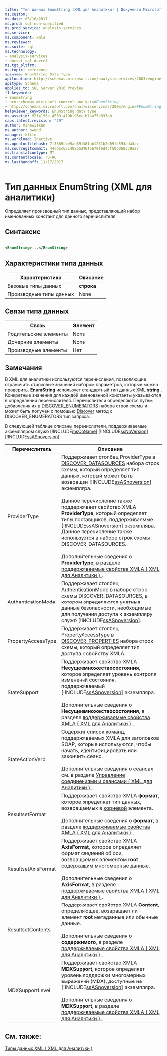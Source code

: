 ```yaml
---
title: "Тип данных EnumString (XML для Аналитики) | Документы Microsoft"
ms.custom: 
ms.date: 03/16/2017
ms.prod: sql-non-specified
ms.prod_service: analysis-services
ms.service: 
ms.component: xmla
ms.reviewer: 
ms.suite: sql
ms.technology:
- analysis-services
- docset-sql-devref
ms.tgt_pltfrm: 
ms.topic: reference
apiname: EnumString Data Type
apilocation: http://schemas.microsoft.com/analysisservices/2003/engine
apitype: Schema
applies_to: SQL Server 2016 Preview
f1_keywords:
- EnumString
- urn:schemas-microsoft-com:xml-analysis#EnumString
- http://schemas.microsoft.com/analysisservices/2003/engine#EnumString
helpviewer_keywords: EnumString data type
ms.assetid: 9214195e-4539-419b-95ec-b7aa75e033ab
caps.latest.revision: "29"
author: Minewiskan
ms.author: owend
manager: kfile
ms.workload: Inactive
ms.openlocfilehash: 7f3365cbe5ad69fb81ab1231b2d09fd593ada3ac
ms.sourcegitcommit: 44cd5c651488b5296fb679f6d43f50d068339a27
ms.translationtype: MT
ms.contentlocale: ru-RU
ms.lasthandoff: 11/17/2017
---
```

# <a name="enumstring-data-type-xmla"></a>Тип данных EnumString (XML для аналитики)
  Определяет производный тип данных, представляющий набор именованных констант для данного перечислителя.  
  
## <a name="syntax"></a>Синтаксис  
  
```xml  
  
<EnumString>...</EnumString>  
```  
  
## <a name="data-type-characteristics"></a>Характеристики типа данных  
  
|Характеристика|Описание|  
|--------------------|-----------------|  
|Базовые типы данных|**строка**|  
|Производные типы данных|None|  
  
## <a name="data-type-relationships"></a>Связи типа данных  
  
|Связь|Элемент|  
|------------------|-------------|  
|Родительские элементы|None|  
|Дочерние элементы|None|  
|Производные элементы|Нет|  
  
## <a name="remarks"></a>Замечания  
 В XML для аналитики используются перечисления, позволяющие ограничить строковые значения набором параметров, которые можно проверить. **EnumString** использует стандартный тип данных XML **string** . Конкретные значения для каждой именованной константы указываются в определении перечислителя. Перечислители определяются путем добавления их в [DISCOVER_ENUMERATORS](../../../analysis-services/schema-rowsets/xml/discover-enumerators-rowset.md) набора строк схемы и может быть получен с помощью [Discover](../../../analysis-services/xmla/xml-elements-methods-discover.md) метод с DISCOVER_ENUMERATORS тип запроса.  
  
 В следующей таблице описаны перечислители, поддерживаемые экземпляром служб [!INCLUDE[msCoName](../../../includes/msconame-md.md)] [!INCLUDE[ssNoVersion](../../../includes/ssnoversion-md.md)] [!INCLUDE[ssASnoversion](../../../includes/ssasnoversion-md.md)].  
  
|Перечислитель|Описание|  
|----------------|-----------------|  
|ProviderType|Поддерживает столбец ProviderType в [DISCOVER_DATASOURCES](../../../analysis-services/schema-rowsets/xml/discover-datasources-rowset.md) набора строк схемы, который определяет тип данных, который может быть возвращен [!INCLUDE[ssASnoversion](../../../includes/ssasnoversion-md.md)] экземпляра.<br /><br /> Данное перечисление также поддерживает свойство XMLA **ProviderType**, который определяет типы поставщиков, поддерживаемые [!INCLUDE[ssASnoversion](../../../includes/ssasnoversion-md.md)] экземпляра. Данное перечисление также используется в наборе строк схемы DISCOVER_DATASOURCES.<br /><br /> Дополнительные сведения о **ProviderType**, в разделе [поддерживаемые свойства XMLA &#40; XML для Аналитики &#41; ](../../../analysis-services/xmla/xml-elements-properties/propertylist-element-supported-xmla-properties.md).|  
|AuthenticationMode|Поддерживает столбец AuthenticationMode в наборе строк схемы DISCOVER_DATASOURCES, в котором определяются учетные данные безопасности, необходимые для получения доступа к экземпляру служб [!INCLUDE[ssASnoversion](../../../includes/ssasnoversion-md.md)].|  
|PropertyAccessType|Поддерживает столбец PropertyAccessType в [DISCOVER_PROPERTIES](../../../analysis-services/schema-rowsets/xml/discover-properties-rowset.md) набора строк схемы, который определяет тип доступа к свойству XMLA.|  
|StateSupport|Поддерживает свойство XMLA **Несущеемножествосостояния**, которое определяет уровень контроля изменений состояния, поддерживаемый [!INCLUDE[ssASnoversion](../../../includes/ssasnoversion-md.md)] экземпляра.<br /><br /> Дополнительные сведения о **Несущеемножествосостояния**, в разделе [поддерживаемые свойства XMLA &#40; XML для Аналитики &#41; ](../../../analysis-services/xmla/xml-elements-properties/propertylist-element-supported-xmla-properties.md).|  
|StateActionVerb|Содержит список команд, поддерживаемых XMLA для заголовков SOAP, которые используются, чтобы начать, идентифицировать или закончить сеанс.<br /><br /> Дополнительные сведения о сеансах см. в разделе [Управление соединениями и сеансами &#40; XML для Аналитики &#41; ](../../../analysis-services/multidimensional-models-scripting-language-assl-xmla/managing-connections-and-sessions-xmla.md).|  
|ResultsetFormat|Поддерживает свойство XMLA **формат**, которое определяет тип данных, возвращаемых в [корневой](../../../analysis-services/xmla/xml-elements-properties/root-element-xmla.md) элемента.<br /><br /> Дополнительные сведения о **формат**, в разделе [поддерживаемые свойства XMLA &#40; XML для Аналитики &#41; ](../../../analysis-services/xmla/xml-elements-properties/propertylist-element-supported-xmla-properties.md).|  
|ResultsetAxisFormat|Поддерживает свойство XMLA **AxisFormat**, которое определяет формат сведений об оси, возвращаемых элементом **root** , содержащим многомерные данные.<br /><br /> Дополнительные сведения о **AxisFormat**, в разделе [поддерживаемые свойства XMLA &#40; XML для Аналитики &#41; ](../../../analysis-services/xmla/xml-elements-properties/propertylist-element-supported-xmla-properties.md).|  
|ResultsetContents|Поддерживает свойство XMLA **Content**, определяющее, возвращает ли элемент **root** метаданные или обычные данные.<br /><br /> Дополнительные сведения о **содержимого**, в разделе [поддерживаемые свойства XMLA &#40; XML для Аналитики &#41; ](../../../analysis-services/xmla/xml-elements-properties/propertylist-element-supported-xmla-properties.md).|  
|MDXSupportLevel|Поддерживает свойство XMLA **MDXSupport**, которое определяет уровень поддержки многомерных выражений (MDX), доступные на [!INCLUDE[ssASnoversion](../../../includes/ssasnoversion-md.md)] экземпляра.<br /><br /> Дополнительные сведения о **MDXSupport**, в разделе [поддерживаемые свойства XMLA &#40; XML для Аналитики &#41; ](../../../analysis-services/xmla/xml-elements-properties/propertylist-element-supported-xmla-properties.md).|  
  
## <a name="see-also"></a>См. также:  
 [Типы данных XML &#40; XML для Аналитики &#41;](../../../analysis-services/xmla/xml-data-types/xml-data-types-xmla.md)  
  
  
